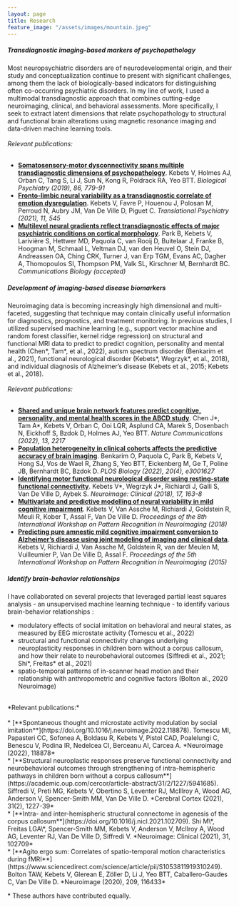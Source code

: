```yaml
---
layout: page
title: Research
feature_image: "/assets/images/mountain.jpeg"
---
```


##### Transdiagnostic imaging-based markers of psychopathology

Most neuropsychiatric disorders are of neurodevelopmental origin, and their study and conceptualization continue to present with significant challenges, among them the lack of biologically-based indicators for distinguishing often co-occurring psychiatric disorders. In my line of work, I used a multimodal transdiagnostic approach that combines cutting-edge neuroimaging, clinical, and behavioral assessments. More specifically, I seek to extract latent dimensions that relate psychopathology to structural and functional brain alterations using magnetic resonance imaging and data-driven machine learning tools. <br>
<br>
*Relevant publications:* <br>
<br>
* [**Somatosensory-motor dysconnectivity spans multiple transdiagnostic dimensions of psychopathology**](https://www.sciencedirect.com/science/article/pii/S0006322319314751). Kebets V, Holmes AJ, Orban C, Tang S, Li J, Sun N, Kong R, Poldrack RA, Yeo BTT. *Biological Psychiatry (2019), 86, 779-91* <br>
* [**Fronto-limbic neural variability as a transdiagnostic correlate of emotion dysregulation**](https://doi.org/10.1038/s41398-021-01666-3). Kebets V, Favre P, Houenou J, Polosan M, Perroud N, Aubry JM, Van De Ville D, Piguet C. *Translational Psychiatry (2021), 11, 545* <br>
* [**Multilevel neural gradients reflect transdiagnostic effects of major psychiatric conditions on cortical morphology**](https://doi.org/10.1101/2021.10.29.466434). Park B, Kebets V, Larivière S, Hettwer MD, Paquola C, van Rooij D, Buitelaar J, Franke B, Hoogman M, Schmaal L, Veltman DJ, van den Heuvel O, Stein DJ, Andreassen OA, Ching CRK, Turner J, van Erp TGM, Evans AC, Dagher A, Thomopoulos SI, Thompson PM, Valk SL, Kirschner M, Bernhardt BC. *Communications Biology (accepted)* <br>

##### Development of imaging-based disease biomarkers

Neuroimaging data is becoming increasingly high dimensional and multi-faceted, suggesting that technique may contain clinically useful information for diagnostics, prognostics, and treatment monitoring. In previous studies, I  utilized supervised machine learning (e.g., support vector machine and random forest classifier, kernel ridge regression) on structural and functional MRI data to predict to predict cognition, personality and mental health (Chen\*, Tam\*, et al., 2022), autism spectrum disorder (Benkarim et al., 2021), functional neurological disorder (Kebets\*, Wegrzyk\*, et al., 2018), and individual diagnosis of Alzheimer’s disease (Kebets et al., 2015; Kebets et al., 2018). <br>
<br>
*Relevant publications:* <br>
<br>
* [**Shared and unique brain network features predict cognitive, personality, and mental health scores in the ABCD study**](https://doi.org/10.1038/s41467-022-29766-8). Chen J\*, Tam A\*, Kebets V, Orban C, Ooi LQR, Asplund CA, Marek S, Dosenbach N, Eickhoff S, Bzdok D, Holmes AJ, Yeo BTT. *Nature Communications (2022), 13, 2217* <br>
* [**Population heterogeneity in clinical cohorts affects the predictive accuracy of brain imaging**](https://doi.org/10.1371/journal.pbio.3001627). Benkarim O, Paquola C, Park B, Kebets V, Hong SJ, Vos de Wael R, Zhang S, Yeo BTT, Eickenberg M, Ge T, Poline JB, Bernhardt BC, Bzdok D. *PLOS Biology (2022), 20(4), e3001627* <br>
* [**Identifying motor functional neurological disorder using resting-state functional connectivity**](https://www.sciencedirect.com/science/article/pii/S221315821730253X). Kebets V\*, Wegrzyk J\*,  Richiardi J, Galli S, Van De Ville D, Aybek S. *Neuroimage: Clinical (2018), 17, 163-8* <br>
* [**Multivariate and predictive modelling of neural variability in mild cognitive impairment**](https://ieeexplore.ieee.org/document/8423963). Kebets V, Van Assche M, Richiardi J, Goldstein R, Meuli R, Kober T, Assal F, Van De Ville D. *Proceedings of the 8th International Workshop on Pattern Recognition in Neuroimaging (2018)* <br>
* [**Predicting pure amnestic mild cognitive impairment conversion to Alzheimer’s disease using joint modeling of imaging and clinical data**](https://ieeexplore.ieee.org/document/7270854). Kebets V, Richiardi J, Van Assche M, Goldstein R, van der Meulen M, Vuilleumier P, Van De Ville D, Assal F. *Proceedings of the 5th International Workshop on Pattern Recognition in Neuroimaging (2015)*

##### Identify brain-behavior relationships 

I have collaborated on several projects that leveraged partial least squares analysis - an unsupervised machine learning technique - to identify various brain-behavior relationships : <br>
*	modulatory effects of social imitation on behavioral and neural states, as measured by EEG microstate activity (Tomescu et al., 2022)
* structural and functional connectivity changes underlying neuroplasticity responses in children born without a corpus callosum, and how their relate to neurobehavioral outcomes (Siffredi et al., 2021; Shi\*, Freitas\* et al., 2021)
*	spatio-temporal patterns of in-scanner head motion and their relationship with anthropometric and cognitive factors (Bolton al., 2020 Neuroimage) <br>
<br>
*Relevant publications:* <br>
<br>
* [**Spontaneous thought and microstate activity modulation by social imitation**](https://doi.org/10.1016/j.neuroimage.2022.118878). Tomescu MI, Papasteri CC, Sofonea A, Boldasu R, Kebets V, Pistol CAD, Poalelungi C, Benescu V, Podina IR, Nedelcea CI, Berceanu AI, Carcea A. *Neuroimage (2022), 118878* <br>
* [**Structural neuroplastic responses preserve functional connectivity and neurobehavioral outcomes through strengthening
of intra-hemispheric pathways in children born without a corpus callosum**](https://academic.oup.com/cercor/article-abstract/31/2/1227/5941685). Siffredi V, Preti MG, Kebets V, Obertino S, Leventer RJ, McIllroy A, Wood AG, Anderson V, Spencer-Smith MM, Van De Ville D. *Cerebral Cortex (2021), 31(2), 1227-39* <br>
* [**Intra- and inter-hemispheric structural connectome in agenesis of the corpus callosum**](https://doi.org/10.1016/j.nicl.2021.102709). Shi M\*, Freitas LGA\*, Spencer-Smith MM, Kebets V, Anderson V, McIlroy A, Wood AG, Leventer RJ, Van De Ville D, Siffredi V. *Neuroimage: Clinical (2021), 31, 102709* <br>
* [**Agito ergo sum: Correlates of spatio-temporal motion characteristics during fMRI**](https://www.sciencedirect.com/science/article/pii/S1053811919310249). Bolton TAW, Kebets V, Glerean E, Zöller D, Li J, Yeo BTT, Caballero-Gaudes C, Van De Ville D. *Neuroimage (2020), 209, 116433* <br>

\* These authors have contributed equally.

